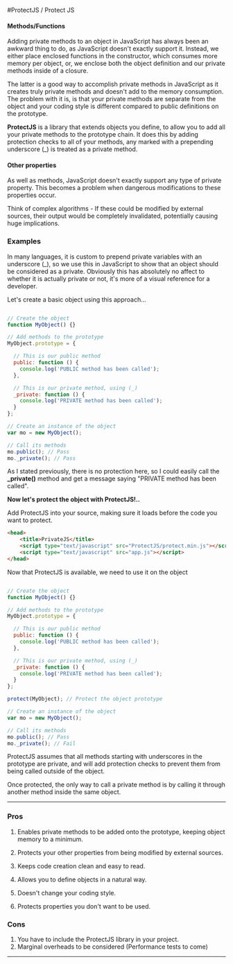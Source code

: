 #ProtectJS / Protect JS

#### Methods/Functions
Adding private methods to an object in JavaScript has always been an awkward thing to do, as JavaScript doesn't exactly support it. Instead, we either place enclosed functions in the constructor, which consumes more memory per object, or, we enclose both the object definition and our private methods inside of a closure.

The latter is a good way to accomplish private methods in JavaScript as it creates truly private methods and doesn't add to the memory consumption. The problem with it is, is that your private methods are separate from the object and your coding style is different compared to public definitions on the prototype.

**ProtectJS** is a library that extends objects you define, to allow you to add all your private methods to the prototype chain. It does this by adding protection checks to all of your methods, any marked with a prepending underscore (_) is treated as a private method.

#### Other properties

As well as methods, JavaScript doesn't exactly support any type of private property. This becomes a problem when dangerous modifications to these properties occur.

Think of complex algorithms - If these could be modified by external sources, their output would be completely invalidated, potentially causing huge implications.


### Examples

In many languages, it is custom to prepend private variables with an underscore (_), so we use this in JavaScript to show that an object should be considered as a private. Obviously this has absolutely no affect to whether it is actually private or not, it's more of a visual reference for a developer.

Let's create a basic object using this approach...

```javascript

// Create the object
function MyObject() {}

// Add methods to the prototype
MyObject.prototype = {

  // This is our public method
  public: function () {
    console.log('PUBLIC method has been called');
  },

  // This is our private method, using (_)
  _private: function () {
    console.log('PRIVATE method has been called');
  }
};

// Create an instance of the object
var mo = new MyObject();

// Call its methods
mo.public(); // Pass
mo._private(); // Pass

```
As I stated previously, there is no protection here, so I could easily call the **_private()** method and get a message saying "PRIVATE method has been called".

**Now let's protect the object with ProtectJS!..**

Add ProtectJS into your source, making sure it loads before the code you want to protect.

```html
<head>
    <title>PrivateJS</title>
    <script type="text/javascript" src="ProtectJS/protect.min.js"></script>
    <script type="text/javascript" src="app.js"></script>
</head>
```

Now that ProtectJS is available, we need to use it on the object

```javascript

// Create the object
function MyObject() {}

// Add methods to the prototype
MyObject.prototype = {

  // This is our public method
  public: function () {
    console.log('PUBLIC method has been called');
  },

  // This is our private method, using (_)
  _private: function () {
    console.log('PRIVATE method has been called');
  }
};

protect(MyObject); // Protect the object prototype

// Create an instance of the object
var mo = new MyObject();

// Call its methods
mo.public(); // Pass
mo._private(); // Fail

```

ProtectJS assumes that all methods starting with underscores in the prototype are private, and will add protection checks to prevent them from being called outside of the object.

Once protected, the only way to call a private method is by calling it through another method inside the same object.


---

### Pros

1. Enables private methods to be added onto the prototype, keeping object memory to a minimum.

2. Protects your other properties from being modified by external sources.

3. Keeps code creation clean and easy to read.

4. Allows you to define objects in a natural way.

5. Doesn't change your coding style.

6. Protects properties you don't want to be used.


### Cons

1. You have to include the ProtectJS library in your project.
2. Marginal overheads to be considered (Performance tests to come)

---
